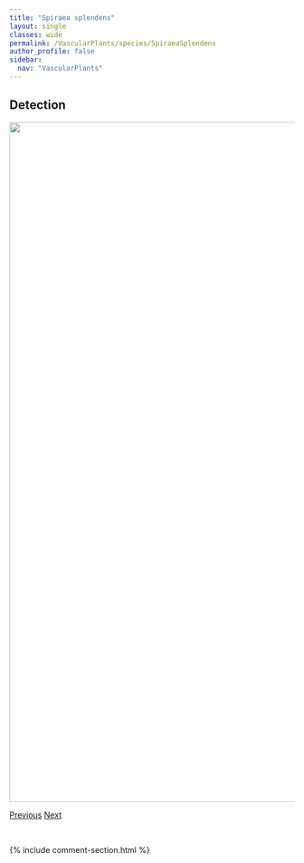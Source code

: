 ```yaml
---
title: "Spiraea splendens"
layout: single
classes: wide
permalink: /VascularPlants/species/SpiraeaSplendens
author_profile: false
sidebar:
  nav: "VascularPlants"
---
```


<h2>Detection</h2>

<a href="https://drive.google.com/uc?export=view&id=1hFWbXjLIZeBUhb3waqYHAnLpQVyk_Cq2">
<img src="https://drive.google.com/uc?export=view&id=1hFWbXjLIZeBUhb3waqYHAnLpQVyk_Cq2" height = "1200" width = "800">
</a>


<a href="/DevelopmentWebsite/VascularPlants/species/SpiraeaLucida" class="pagination--pager" title="Spiraea lucida">Previous</a> <a href="/DevelopmentWebsite/VascularPlants/species/SpiranthesRomanzoffiana" class="pagination--pager" title="Spiranthes romanzoffiana">Next</a>

<p>&nbsp;</p>

{% include comment-section.html %}
